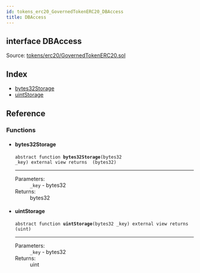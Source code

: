 ```yaml
---
id: tokens_erc20_GovernedTokenERC20_DBAccess
title: DBAccess
---
```


<div class="contract-doc"><div class="contract"><h2 class="contract-header"><span class="contract-kind">interface</span> DBAccess</h2><div class="source">Source: <a href="https://github.com/MyBitFoundation/MyBit-Network.tech//blob/v0.1.9/contracts/tokens/erc20/GovernedTokenERC20.sol" target="_blank">tokens/erc20/GovernedTokenERC20.sol</a></div></div><div class="index"><h2>Index</h2><ul><li><a href="tokens_erc20_GovernedTokenERC20_DBAccess.html#bytes32Storage">bytes32Storage</a></li><li><a href="tokens_erc20_GovernedTokenERC20_DBAccess.html#uintStorage">uintStorage</a></li></ul></div><div class="reference"><h2>Reference</h2><div class="functions"><h3>Functions</h3><ul><li><div class="item function"><span id="bytes32Storage" class="anchor-marker"></span><h4 class="name">bytes32Storage</h4><div class="body"><code class="signature"><span>abstract </span>function <strong>bytes32Storage</strong><span>(bytes32 _key) </span><span>external </span><span>view </span><span>returns  (bytes32) </span></code><hr/><dl><dt><span class="label-parameters">Parameters:</span></dt><dd><div><code>_key</code> - bytes32</div></dd><dt><span class="label-return">Returns:</span></dt><dd>bytes32</dd></dl></div></div></li><li><div class="item function"><span id="uintStorage" class="anchor-marker"></span><h4 class="name">uintStorage</h4><div class="body"><code class="signature"><span>abstract </span>function <strong>uintStorage</strong><span>(bytes32 _key) </span><span>external </span><span>view </span><span>returns  (uint) </span></code><hr/><dl><dt><span class="label-parameters">Parameters:</span></dt><dd><div><code>_key</code> - bytes32</div></dd><dt><span class="label-return">Returns:</span></dt><dd>uint</dd></dl></div></div></li></ul></div></div></div>
